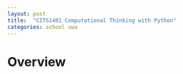 ```yaml
---
layout: post
title:  "CITS1401 Computational Thinking with Python"
categories: school uwa
---
```


# Overview

